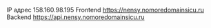 IP адрес 158.160.98.195
Frontend https://nensy.nomoredomainsicu.ru
Backend https://api.nensy.nomoredomainsicu.ru